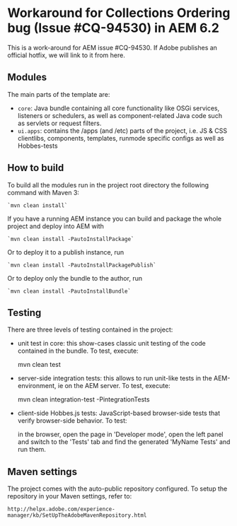 # Workaround for Collections Ordering bug (Issue #CQ-94530) in AEM 6.2

This is a work-around for AEM issue #CQ-94530. If Adobe publishes an official hotfix, we will link to it from here.

## Modules

The main parts of the template are:

* `core`: Java bundle containing all core functionality like OSGi services, listeners or schedulers, as well as component-related Java code such as servlets or request filters.
* `ui.apps`: contains the /apps (and /etc) parts of the project, i.e. JS & CSS clientlibs, components, templates, runmode specific configs as well as Hobbes-tests

## How to build

To build all the modules run in the project root directory the following command with Maven 3:

    `mvn clean install`

If you have a running AEM instance you can build and package the whole project and deploy into AEM with

    `mvn clean install -PautoInstallPackage`

Or to deploy it to a publish instance, run

    `mvn clean install -PautoInstallPackagePublish`

Or to deploy only the bundle to the author, run

    `mvn clean install -PautoInstallBundle`

## Testing

There are three levels of testing contained in the project:

* unit test in core: this show-cases classic unit testing of the code contained in the bundle. To test, execute:

    mvn clean test

* server-side integration tests: this allows to run unit-like tests in the AEM-environment, ie on the AEM server. To test, execute:

    mvn clean integration-test -PintegrationTests

* client-side Hobbes.js tests: JavaScript-based browser-side tests that verify browser-side behavior. To test:

    in the browser, open the page in 'Developer mode', open the left panel and switch to the 'Tests' tab and find the generated 'MyName Tests' and run them.


## Maven settings

The project comes with the auto-public repository configured. To setup the repository in your Maven settings, refer to:

    http://helpx.adobe.com/experience-manager/kb/SetUpTheAdobeMavenRepository.html
